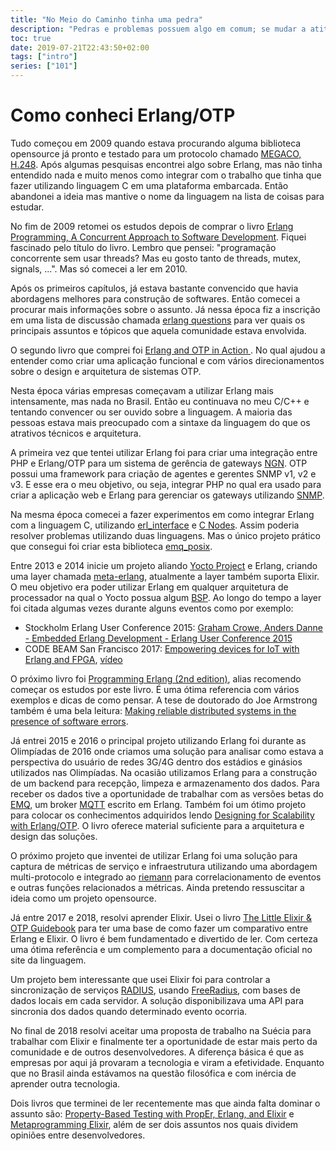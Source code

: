 ```yaml
---
title: "No Meio do Caminho tinha uma pedra"
description: "Pedras e problemas possuem algo em comum; se mudar a atitude, outras estrégias aparecem para resolver as questões."
toc: true
date: 2019-07-21T22:43:50+02:00
tags: ["intro"]
series: ["101"]
---
```


# Como conheci Erlang/OTP

Tudo começou em 2009 quando estava procurando alguma biblioteca opensource já pronto e testado para um protocolo chamado [MEGACO, H.248](https://en.wikipedia.org/wiki/H.248). Após algumas pesquisas  encontrei algo sobre Erlang, mas não tinha entendido nada e muito menos como integrar com o trabalho que tinha que fazer utilizando linguagem C em uma plataforma embarcada. Então abandonei a ideia mas mantive o nome da linguagem na lista de coisas para estudar.

No fim de 2009 retomei os estudos depois de comprar o livro [Erlang Programming, A Concurrent Approach to Software Development](http://shop.oreilly.com/product/9780596518189.do). Fiquei fascinado pelo título do livro. Lembro que pensei: "programação concorrente sem usar threads? Mas eu gosto tanto de threads, mutex, signals, ...". Mas só comecei a ler em 2010.

Após os primeiros capítulos, já estava bastante convencido que havia abordagens melhores para construção de softwares. Então comecei a procurar mais informações sobre o assunto. Já nessa época fiz a inscrição em uma lista de discussão chamada [erlang questions](http://erlang.org/mailman/listinfo/erlang-questions) para ver quais os principais assuntos e tópicos que aquela comunidade estava envolvida.

O segundo livro que comprei foi [Erlang and OTP in Action ](https://www.manning.com/books/erlang-and-otp-in-action). No qual ajudou a entender como criar uma aplicação funcional e com vários direcionamentos sobre o design e arquitetura de sistemas OTP.

Nesta época várias empresas começavam a utilizar Erlang mais intensamente, mas nada no Brasil. Então eu continuava no meu C/C++ e tentando convencer ou ser ouvido sobre a linguagem. A maioria das pessoas estava mais preocupado com a sintaxe da linguagem do que os atrativos técnicos e arquitetura.

A primeira vez que tentei utilizar Erlang foi para criar uma integração entre PHP e Erlang/OTP para um sistema de gerência de gateways [NGN](https://en.wikipedia.org/wiki/Next-generation_network). OTP possui uma framework para criação de agentes e gerentes SNMP v1, v2 e v3. E esse era o meu objetivo, ou seja, integrar PHP no qual era usado para criar a aplicação web e Erlang para gerenciar os gateways utilizando [SNMP](https://en.wikipedia.org/wiki/Simple_Network_Management_Protocol).

Na mesma época comecei a fazer experimentos em como integrar Erlang com a linguagem C, utilizando [erl_interface](http://erlang.org/doc/tutorial/erl_interface.html) e [C Nodes](http://erlang.org/doc/tutorial/cnode.html). Assim poderia resolver problemas utilizando duas linguagens. Mas o único projeto prático que consegui foi criar esta biblioteca [emq_posix](https://github.com/joaohf/emq_posix).

Entre 2013 e 2014 inicie um projeto aliando [Yocto Project](https://www.yoctoproject.org/) e Erlang, criando uma layer chamada [meta-erlang](https://github.com/joaohf/meta-erlang), atualmente a layer também suporta Elixir. O meu objetivo era poder utilizar Erlang em qualquer arquitetura de processador na qual o Yocto possua algum [BSP](https://www.yoctoproject.org/docs/2.5/bsp-guide/bsp-guide.html). Ao longo do tempo a layer foi citada algumas vezes durante alguns eventos como por exemplo:

* Stockholm Erlang User Conference 2015: [Graham Crowe, Anders Danne - Embedded Erlang Development - Erlang User Conference 2015](https://youtu.be/REZ93dZZ5uA?t=1678)
* CODE BEAM San Francisco 2017: [Empowering devices for IoT with Erlang and FPGA](https://www.erlangelixir.com//irina-guberman.html), [vídeo](https://youtu.be/Peg7E-nTrOY?t=1940)

O próximo livro foi [Programming Erlang (2nd edition)](https://pragprog.com/book/jaerlang2/programming-erlang), alias recomendo começar os estudos por este livro. É uma ótima referencia com vários exemplos e dicas de como pensar. A tese de doutorado do Joe Armstrong também é uma bela leitura: [Making reliable distributed systems in the presence of software errors](http://erlang.org/download/armstrong_thesis_2003.pdf).

Já entrei 2015 e 2016 o principal projeto utilizando Erlang foi durante as Olimpíadas de 2016 onde criamos uma solução para analisar como estava a perspectiva do usuário de redes 3G/4G dentro dos estádios e ginásios utilizados nas Olimpíadas. Na ocasião utilizamos Erlang para a construção de um backend para recepção, limpeza e armazenamento dos dados. Para receber os dados tive a oportunidade de trabalhar com as versões betas do [EMQ](https://www.emqx.io/), um broker [MQTT](https://en.wikipedia.org/wiki/MQTT) escrito em Erlang. Também foi um ótimo projeto para colocar os conhecimentos adquiridos lendo [Designing for Scalability with Erlang/OTP](https://www.oreilly.com/library/view/designing-for-scalability/9781449361556/). O livro oferece material suficiente para a arquitetura e design das soluções.

O próximo projeto que inventei de utilizar Erlang foi uma solução para captura de métricas de serviço e infraestrutura utilizando uma abordagem multi-protocolo e integrado ao [riemann](http://riemann.io/) para correlacionamento de eventos e outras funções relacionados a métricas. Ainda pretendo ressuscitar a ideia como um projeto opensource.

Já entre 2017 e 2018, resolvi aprender Elixir. Usei o livro [The Little Elixir & OTP Guidebook](https://www.manning.com/books/the-little-elixir-and-otp-guidebook) para ter uma base de como fazer um comparativo entre Erlang e Elixir. O livro é bem fundamentado e divertido de ler. Com certeza uma ótima referência e um complemento para a documentação oficial no site da linguagem.

Um projeto bem interessante que usei Elixir foi para controlar a sincronização de serviços [RADIUS](https://en.wikipedia.org/wiki/RADIUS), usando [FreeRadius](https://freeradius.org/), com bases de dados locais em cada servidor. A solução disponibilizava uma API para sincronia dos dados quando determinado evento ocorria.

No final de 2018 resolvi aceitar uma proposta de trabalho na Suécia para trabalhar com Elixir e finalmente ter a oportunidade de estar mais perto da comunidade e de outros desenvolvedores. A diferença básica é que as empresas por aqui já provaram a tecnologia e viram a efetividade. Enquanto que no Brasil ainda estávamos na questão filosófica e com inércia de aprender outra tecnologia.

Dois livros que terminei de ler recentemente mas que ainda falta dominar o assunto são: [Property-Based Testing with PropEr, Erlang, and Elixir](https://pragprog.com/book/fhproper/property-based-testing-with-proper-erlang-and-elixir) e [Metaprogramming Elixir](https://pragprog.com/book/cmelixir/metaprogramming-elixir), além de ser dois assuntos nos quais dividem opiniões entre desenvolvedores.
